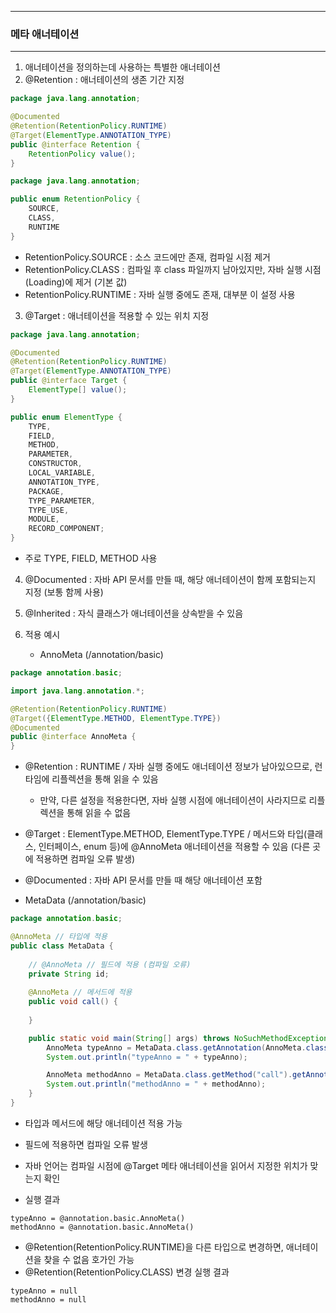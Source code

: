 -----
### 메타 애너테이션
-----
1. 애너테이션을 정의하는데 사용하는 특별한 애너테이션
2. @Retention : 애너테이션의 생존 기간 지정
```java
package java.lang.annotation;

@Documented
@Retention(RetentionPolicy.RUNTIME)
@Target(ElementType.ANNOTATION_TYPE)
public @interface Retention {
    RetentionPolicy value();
}
```
```java
package java.lang.annotation;

public enum RetentionPolicy {
    SOURCE,
    CLASS,
    RUNTIME
}
```
   + RetentionPolicy.SOURCE : 소스 코드에만 존재, 컴파일 시점 제거
   + RetentionPolicy.CLASS : 컴파일 후 class 파일까지 남아있지만, 자바 실행 시점(Loading)에 제거 (기본 값)
   + RetentionPolicy.RUNTIME : 자바 실행 중에도 존재, 대부분 이 설정 사용

3. @Target : 애너테이션을 적용할 수 있는 위치 지정
```java
package java.lang.annotation;

@Documented
@Retention(RetentionPolicy.RUNTIME)
@Target(ElementType.ANNOTATION_TYPE)
public @interface Target {
    ElementType[] value();
}
```
```java
public enum ElementType {
    TYPE,
    FIELD,
    METHOD,
    PARAMETER,
    CONSTRUCTOR,
    LOCAL_VARIABLE,
    ANNOTATION_TYPE,
    PACKAGE,
    TYPE_PARAMETER,
    TYPE_USE,
    MODULE,
    RECORD_COMPONENT;
}
```
  - 주로 TYPE, FIELD, METHOD 사용

4. @Documented : 자바 API 문서를 만들 때, 해당 애너테이션이 함께 포함되는지 지정 (보통 함께 사용)

5. @Inherited : 자식 클래스가 애너테이션을 상속받을 수 있음

6. 적용 예시
   - AnnoMeta (/annotation/basic)
```java
package annotation.basic;

import java.lang.annotation.*;

@Retention(RetentionPolicy.RUNTIME)
@Target({ElementType.METHOD, ElementType.TYPE})
@Documented
public @interface AnnoMeta {
}
```
  - @Retention : RUNTIME / 자바 실행 중에도 애너테이션 정보가 남아있으므로, 런타임에 리플렉션을 통해 읽을 수 있음
    + 만약, 다른 설정을 적용한다면, 자바 실행 시점에 애너테이션이 사라지므로 리플렉션을 통해 읽을 수 없음

  - @Target : ElementType.METHOD, ElementType.TYPE / 메서드와 타입(클래스, 인터페이스, enum 등)에 @AnnoMeta 애너테이션을 적용할 수 있음 (다른 곳에 적용하면 컴파일 오류 발생)
  - @Documented : 자바 API 문서를 만들 때 해당 애너테이션 포함

  - MetaData (/annotation/basic)
```java
package annotation.basic;

@AnnoMeta // 타입에 적용
public class MetaData {
    
    // @AnnoMeta // 필드에 적용 (컴파일 오류)
    private String id;
    
    @AnnoMeta // 메서드에 적용
    public void call() {
        
    }

    public static void main(String[] args) throws NoSuchMethodException {
        AnnoMeta typeAnno = MetaData.class.getAnnotation(AnnoMeta.class);
        System.out.println("typeAnno = " + typeAnno);

        AnnoMeta methodAnno = MetaData.class.getMethod("call").getAnnotation(AnnoMeta.class);
        System.out.println("methodAnno = " + methodAnno);
    }
}
```
  - 타입과 메서드에 해당 애너테이션 적용 가능
  - 필드에 적용하면 컴파일 오류 발생
  - 자바 언어는 컴파일 시점에 @Target 메타 애너테이션을 읽어서 지정한 위치가 맞는지 확인

  - 실행 결과
```
typeAnno = @annotation.basic.AnnoMeta()
methodAnno = @annotation.basic.AnnoMeta()
```

  - @Retention(RetentionPolicy.RUNTIME)을 다른 타입으로 변경하면, 애너테이션을 찾을 수 없음 호가인 가능
  - @Retention(RetentionPolicy.CLASS) 변경 실행 결과
```
typeAnno = null
methodAnno = null
```
